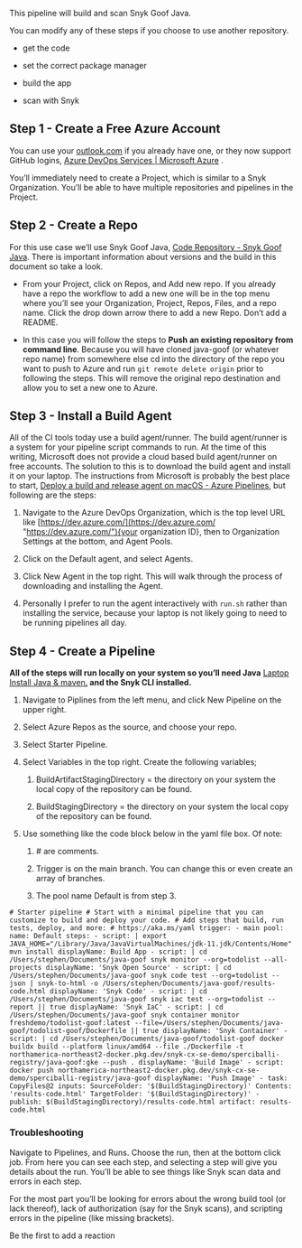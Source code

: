 This pipeline will build and scan Snyk Goof Java.

You can modify any of these steps if you choose to use another repository.

-   get the code
    
-   set the correct package manager
    
-   build the app
    
-   scan with Snyk
    

## Step 1 - Create a Free Azure Account

You can use your [outlook.com](http://outlook.com/ "http://outlook.com") if you already have one, or they now support GitHub logins, [Azure DevOps Services | Microsoft Azure](https://azure.microsoft.com/en-us/products/devops/?nav=min) .

You’ll immediately need to create a Project, which is similar to a Snyk Organization. You’ll be able to have multiple repositories and pipelines in the Project.

## Step 2 - Create a Repo

For this use case we’ll use Snyk Goof Java, [Code Repository - Snyk Goof Java](https://snyksec.atlassian.net/wiki/spaces/~629db3cb76c0360069f263e7/blog/2023/11/17/1754431492). There is important information about versions and the build in this document so take a look.

-   From your Project, click on Repos, and Add new repo. If you already have a repo the workflow to add a new one will be in the top menu where you’ll see your Organization, Project, Repos, Files, and a repo name. Click the drop down arrow there to add a new Repo. Don’t add a README.
    
-   In this case you will follow the steps to **Push an existing repository from command line**. Because you will have cloned java-goof (or whatever repo name) from somewhere else cd into the directory of the repo you want to push to Azure and run `git remote delete origin` prior to following the steps. This will remove the original repo destination and allow you to set a new one to Azure.
    

## Step 3 - Install a Build Agent

All of the CI tools today use a build agent/runner. The build agent/runner is a system for your pipeline script commands to run. At the time of this writing, Microsoft does not provide a cloud based build agent/runner on free accounts. The solution to this is to download the build agent and install it on your laptop. The instructions from Microsoft is probably the best place to start, [Deploy a build and release agent on macOS - Azure Pipelines](https://learn.microsoft.com/en-us/azure/devops/pipelines/agents/osx-agent?view=azure-devops), but following are the steps:

1.  Navigate to the Azure DevOps Organization, which is the top level URL like [https://dev.azure.com/](https://dev.azure.com/ "https://dev.azure.com/"){your organization ID}, then to Organization Settings at the bottom, and Agent Pools.
    
2.  Click on the Default agent, and select Agents.
    
3.  Click New Agent in the top right. This will walk through the process of downloading and installing the Agent.
    
4.  Personally I prefer to run the agent interactively with `run.sh` rather than installing the service, because your laptop is not likely going to need to be running pipelines all day.
    

## Step 4 - Create a Pipeline

**All of the steps will run locally on your system so you’ll need Java** [Laptop Install Java & maven](https://snyksec.atlassian.net/wiki/spaces/~629db3cb76c0360069f263e7/blog/2023/11/15/1750204429)**, and the Snyk CLI installed.**

1.  Navigate to Piplines from the left menu, and click New Pipeline on the upper right.
    
2.  Select Azure Repos as the source, and choose your repo.
    
3.  Select Starter Pipeline.
    
4.  Select Variables in the top right. Create the following variables;
    
    1.  BuildArtifactStagingDirectory = the directory on your system the local copy of the repository can be found.
        
    2.  BuildStagingDirectory = the directory on your system the local copy of the repository can be found.
        
5.  Use something like the code block below in the yaml file box. Of note:
    
    1.  \# are comments.
        
    2.  Trigger is on the main branch. You can change this or even create an array of branches.
        
    3.  The pool name Default is from step 3.
        

`# Starter pipeline # Start with a minimal pipeline that you can customize to build and deploy your code. # Add steps that build, run tests, deploy, and more: # https://aka.ms/yaml trigger: - main pool: name: Default steps: - script: | export JAVA_HOME="/Library/Java/JavaVirtualMachines/jdk-11.jdk/Contents/Home" mvn install displayName: Build App - script: | cd /Users/stephen/Documents/java-goof snyk monitor --org=todolist --all-projects displayName: 'Snyk Open Source' - script: | cd /Users/stephen/Documents/java-goof snyk code test --org=todolist --json | snyk-to-html -o /Users/stephen/Documents/java-goof/results-code.html displayName: 'Snyk Code' - script: | cd /Users/stephen/Documents/java-goof snyk iac test --org=todolist --report || true displayName: 'Snyk IaC' - script: | cd /Users/stephen/Documents/java-goof snyk container monitor freshdemo/todolist-goof:latest --file=/Users/stephen/Documents/java-goof/todolist-goof/Dockerfile || true displayName: 'Snyk Container' - script: | cd /Users/stephen/Documents/java-goof/todolist-goof docker buildx build --platform linux/amd64 --file ./Dockerfile -t northamerica-northeast2-docker.pkg.dev/snyk-cx-se-demo/sperciballi-registry/java-goof:gke --push . displayName: 'Build Image' - script: docker push northamerica-northeast2-docker.pkg.dev/snyk-cx-se-demo/sperciballi-registry/java-goof displayName: 'Push Image' - task: CopyFiles@2 inputs: SourceFolder: '$(BuildStagingDirectory)' Contents: 'results-code.html' TargetFolder: '$(BuildStagingDirectory)' - publish: $(BuildStagingDirectory)/results-code.html artifact: results-code.html`

### Troubleshooting

Navigate to Pipelines, and Runs. Choose the run, then at the bottom click job. From here you can see each step, and selecting a step will give you details about the run. You’ll be able to see things like Snyk scan data and errors in each step.

For the most part you’ll be looking for errors about the wrong build tool (or lack thereof), lack of authorization (say for the Snyk scans), and scripting errors in the pipeline (like missing brackets).

Be the first to add a reaction